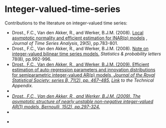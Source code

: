 # Integer-valued-time-series

Contributions to the literature on integer-valued time series:
<ul>
 <li> Drost., F.C., Van den Akker, R., and Werker, B.J.M. (2008). <a href="https://doi.org/10.1111/j.1467-9892.2008.00581.x" target="_blank"  rel="noopener noreferrer">Local asymptotic normality and efficient estimation for INAR(p) models</a> , <i>Journal of Time Series Analysis</i>, 29(5), pp.783-801.
  <li>  Drost., F.C., Van den Akker, R., and Werker, B.J.M. (2008).  <a href="https://doi.org/10.1016/j.spl.2007.10.008" target="_blank"  rel="noopener noreferrer">
   Note on integer-valued bilinear time series models.</a> <i>Statistics & probability letters</i> 78(8), pp.992-996.
  <li> <a href="https://doi.org/10.1111/j.1467-9868.2008.00687.x" target="_blank"  rel="noopener noreferrer">
 Drost., F.C., Van den Akker, R., and Werker, B.J.M. (2009). Efficient estimation of auto-regression parameters
and innovation distributions for semiparametric integer-valued AR(p) models, <i>Journal of the Royal Statistical Society: series B, 71(2), pp. 467–485.</a>
<a href="https://github.com/ramonVDAKKER/integer-valued-time-series/blob/main/DvdAW%20(2009%3B%20JRSBB)%20-%20Technical%20Appendix.pdf"  target="_blank"  rel="noopener noreferrer">Link</a> to the Technical Appendix. 
<li>
 <li>
  <a href="https://doi.org/10.3150/08-BEJ153" target="_blank"  rel="noopener noreferrer">
 Drost., F.C., Van den Akker, R., and Werker, B.J.M. (2009). The asymptotic structure of nearly unstable non-negative integer-valued AR(1) models, <i>Bernoulli,  15(2), pp.297-324.</a>
  <li>
   <li>
 <ul>
  
